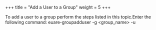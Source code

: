 +++
title = "Add a User to a Group"
weight = 5
+++

To add a user to a group perform the steps listed in this topic.Enter the following command: 
    euare-groupadduser -g <group_name> -u <user-name> 

